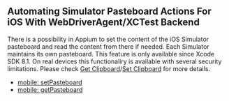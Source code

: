 ## Automating Simulator Pasteboard Actions For iOS With WebDriverAgent/XCTest Backend

There is a possibility in Appium to set the content of the iOS Simulator pasteboard
and read the content from there if needed. Each Simulator maintains its own pasteboard.
This feature is only available since Xcode SDK 8.1.
On real devices this functionaliry is available with several security limitations. Please check [Get Clipboard](https://appium.io/docs/en/commands/device/clipboard/get-clipboard)/[Set Clipboard](https://appium.io/docs/en/commands/device/clipboard/set-clipboard/) for more details.

- [mobile: setPasteboard](https://github.com/appium/appium-xcuitest-driver#mobile-setpasteboard)
- [mobile: getPasteboard](https://github.com/appium/appium-xcuitest-driver#mobile-getpasteboard)
